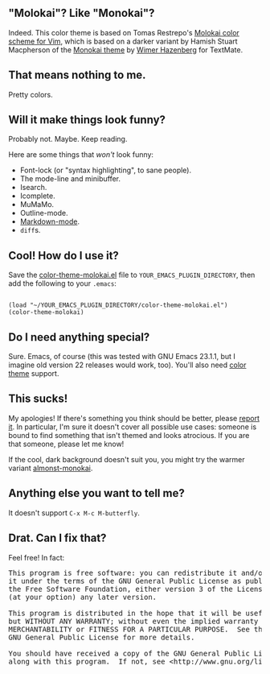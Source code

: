 "Molokai"?  Like "Monokai"?
---------------------------

Indeed.  This color theme is based on Tomas Restrepo's [Molokai color
scheme for Vim](http://winterdom.com/2008/08/molokaiforvim), which is
based on a darker variant by Hamish Stuart Macpherson of the [Monokai
theme](http://www.monokai.nl/blog/2006/07/15/textmate-color-theme/) by
[Wimer Hazenberg](http://www.molokai.nl) for TextMate.


That means nothing to me.
-------------------------

Pretty colors.


Will it make things look funny?
-------------------------------

Probably not.  Maybe.  Keep reading.

Here are some things that *won't* look funny:
     
 * Font-lock (or "syntax highlighting", to sane people).
 * The mode-line and minibuffer.
 * Isearch.
 * Icomplete.
 * MuMaMo.
 * Outline-mode.
 * [Markdown-mode](http://jblevins.org/projects/markdown-mode/).
 * `diff`s.


Cool!  How do I use it?
-----------------------

Save the [color-theme-molokai.el](tip/color-theme-molokai.el) file to
`YOUR_EMACS_PLUGIN_DIRECTORY`, then add the following to your `.emacs`:

<pre><code>
(load "~/YOUR_EMACS_PLUGIN_DIRECTORY/color-theme-molokai.el")
(color-theme-molokai)
</code></pre>


Do I need anything special?
---------------------------

Sure.  Emacs, of course (this was tested with GNU Emacs 23.1.1, but I imagine old version 22 releases would work, too).  You'll also need [color theme](http://www.emacswiki.org/emacs/ColorTheme) support.


This sucks!
-----------

My apologies!  If there's something you think should be better, please
[report it](../issues/new).  In particular, I'm sure it doesn't cover
all possible use cases: someone is bound to find something that isn't
themed and looks atrocious.  If you are that someone, please let me
know!

If the cool, dark background doesn't suit you, you might try the
warmer variant
[almonst-monokai](http://github.com/lut4rp/almost-monokai/).


Anything else you want to tell me?
----------------------------------

It doesn't support `C-x M-c M-butterfly`.


Drat.  Can I fix that?
----------------------

Feel free!  In fact:

<pre>
This program is free software: you can redistribute it and/or modify
it under the terms of the GNU General Public License as published by
the Free Software Foundation, either version 3 of the License, or
(at your option) any later version.

This program is distributed in the hope that it will be useful,
but WITHOUT ANY WARRANTY; without even the implied warranty of
MERCHANTABILITY or FITNESS FOR A PARTICULAR PURPOSE.  See the
GNU General Public License for more details.

You should have received a copy of the GNU General Public License
along with this program.  If not, see &lt;http://www.gnu.org/licenses/&gt;.
</pre>
